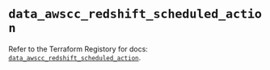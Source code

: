 # `data_awscc_redshift_scheduled_action`

Refer to the Terraform Registory for docs: [`data_awscc_redshift_scheduled_action`](https://registry.terraform.io/providers/hashicorp/awscc/0.70.0/docs/data-sources/redshift_scheduled_action).

